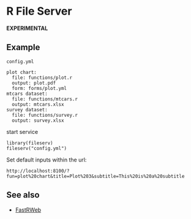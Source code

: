 # R File Server

**EXPERIMENTAL**

## Example

`config.yml`

```
plot chart:
  file: functions/plot.r
  output: plot.pdf
  form: forms/plot.yml
mtcars dataset:
  file: functions/mtcars.r
  output: mtcars.xlsx
survey dataset:
  file: functions/survey.r
  output: survey.xlsx
```

start service

```
library(fileserv)
fileserv("config.yml")
```

Set default inputs within the url:
```
http://localhost:8100/?fun=plot%20chart&title=Plot%203&subtitle=This%20is%20a%20subtitle
```

## See also

- [FastRWeb](http://www.rforge.net/FastRWeb/)
